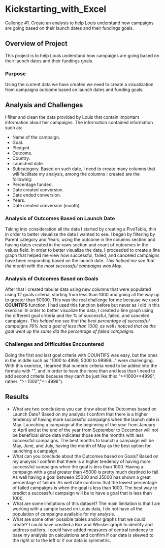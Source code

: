 # Kickstarting_with_Excel
Callenge #1. Create an analysis to help Louis understand how campaigns are going based on their launch dates and their fundings goals.
## Overview of Project
This project is to help Louis understand how campaigns are going based on their launch dates and their fundings goals.
### Purpose
Using the current data we have created we need to create a visualization from campaigns outcome based on launch dates and funding goals.
## Analysis and Challenges
I filter and clean the data provided by Louis that contain important information about her campaigns. The information contained information such as:
- Name of the campaign.
- Goal.
- Pledged.
- Outcome.
- Country.
- Launched date.
- Subcategory.
Based on such date, I need to create many columns that will facilitate my analysis, among the columns I created are the following:
- Percentage funded.
- Date created conversion.
- Date ended conversion.
- Years.
- Date created conversion (month)
### Analysis of Outcomes Based on Launch Date
Taking into consideration all the data I started by creating a PivoTable, thin in order to better visualize the data I wanted to see. I began by filtering by Parent category and Years, using the outcome in the columns section and having dates created in the raws section and count of outcomes in the values field. In order to better visualize the data, I proceeded to create a line graph that helped me view how successful, failed, and canceled campaigns have been responding based on the launch date. *This helped me see that the month with the most successful campaigns was May.*
### Analysis of Outcomes Based on Goals
After that I created tabular data using new columns that were populated using 12 goals criteria, starting from less than 1000 and going all the way up to greater than 50000. This was the real challenge for me because we used **COUNTIFS** function, I had used this function before but never as I did in this exercise. In order to better visualize the data, I created a line graph using the different goal criteria and the % of successful, failed, and canceled campaigns. *This helped me see that the best percentage of successful campaigns 76% had a goal of less than 1000, as well I noticed that as the goal went up the same did the percentage of failed campaigns.* 
### Challenges and Difficulties Encountered
 Doing the first and last goal criteria with COUNTIFS was easy, but the ones in the middle such as "1000 to 4999, 5000 to 99999..." were challenging. With this exercise, I learned that numeric criteria need to be added into the formula with "", and in order to have the more than and less than I need to add second criteria because they can't be just like this: ">=1000<=4999", rather: ">=1000","<=4999").
## Results
- What are two conclusions you can draw about the Outcomes based on Launch Date?
Based on my analysis I confirm that there is a higher tendency of having more successful campaigns when the launch date is May. 
Launching a campaign at the beginning of the year from January to April and at the end of the year from September to December will not be beneficial since data indicates those are the months with less successful campaigns.
The best months to launch a campaign will be May, June, and July, having the month of May as the best option for launching a campaign.
- What can you conclude about the Outcomes based on Goals?
Based on my analysis I confirm that there is a higher tendency of having more successful campaigns when the goal is less than 1000.
Having a campaign with a goal greater than 45000 is pretty much destined to fail. As well having a goal between 25000 and 35000 has shown a great percentage of failure. As well date confirms that the lowest percentage of failed campaigns is when the goal is less than 1000.
The best way to predict a successful campaign will be to have a goal that is less than 1000.
- What are some limitations of this dataset?
The main limitation is that I am working with a sample based on Louis data, I do not have all the population of campaigns available for my analysis.
- What are some other possible tables and/or graphs that we could create?
I could have created a Box and Whisker graph to identify and address outliers.
I could have added measures of central tendency to base my analysis on calculations and confirm if our data is skewed to the right or to the left or if our data is symmetric. 
